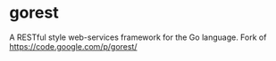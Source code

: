 gorest
======

A RESTful style web-services framework for the Go language. Fork of https://code.google.com/p/gorest/
